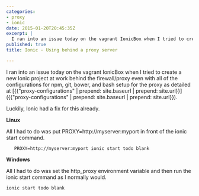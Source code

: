 ```yaml
---
categories:
- proxy
- ionic
date: 2015-01-20T20:45:35Z
excerpt: |
  I ran into an issue today on the vagrant IonicBox when I tried to create a new Ionic project at work behind the firewall/proxy even with all of the configurations for npm, git, bower, and bash setup for the proxy.
published: true
title: Ionic - Using behind a proxy server

---
```


I ran into an issue today on the vagrant IonicBox when I tried to create a new Ionic project at work behind the firewall/proxy even with all of the configurations for npm, git, bower, and bash setup for the proxy as detailed at [{{"proxy-configurations" | prepend: site.baseurl | prepend: site.url}}]({{"proxy-configurations" | prepend: site.baseurl | prepend: site.url}}).

Luckily, Ionic had a fix for this already.  

**Linux**

All I had to do was put PROXY=http://myserver:myport in front of the ionic start command.

       PROXY=http://myserver:myport ionic start todo blank

**Windows**
       
 All I had to do was set the http_proxy environment variable and then run the ionic start command as I normally would.
 
    ionic start todo blank
